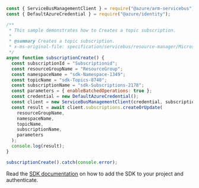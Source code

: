 ```javascript
const { ServiceBusManagementClient } = require("@azure/arm-servicebus");
const { DefaultAzureCredential } = require("@azure/identity");

/**
 * This sample demonstrates how to Creates a topic subscription.
 *
 * @summary Creates a topic subscription.
 * x-ms-original-file: specification/servicebus/resource-manager/Microsoft.ServiceBus/stable/2021-11-01/examples/Subscriptions/SBSubscriptionCreate.json
 */
async function subscriptionCreate() {
  const subscriptionId = "Subscriptionid";
  const resourceGroupName = "ResourceGroup";
  const namespaceName = "sdk-Namespace-1349";
  const topicName = "sdk-Topics-8740";
  const subscriptionName = "sdk-Subscriptions-2178";
  const parameters = { enableBatchedOperations: true };
  const credential = new DefaultAzureCredential();
  const client = new ServiceBusManagementClient(credential, subscriptionId);
  const result = await client.subscriptions.createOrUpdate(
    resourceGroupName,
    namespaceName,
    topicName,
    subscriptionName,
    parameters
  );
  console.log(result);
}

subscriptionCreate().catch(console.error);
```

Read the [SDK documentation](https://github.com/Azure/azure-sdk-for-js/blob/%40azure%2Farm-servicebus_6.0.0/sdk/servicebus/arm-servicebus/README.md) on how to add the SDK to your project and authenticate.
